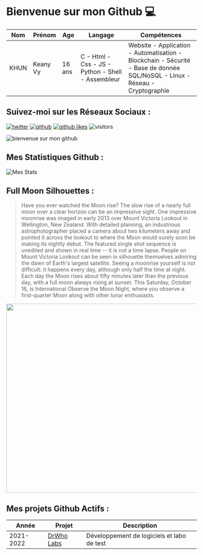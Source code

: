 # Bienvenue sur mon Github 💻
| Nom | Prénom | Age | Langage | Compétences |
|---  |---     |---  |---      |---
| KHUN | Keany Vy | 16 ans | C - Html - Css - JS - Python - Shell - Assembleur | Website - Application - Automatisation - Blockchain - Sécurité - Base de donnée SQL/NoSQL - Linux - Réseau - Cryptographie |

## Suivez-moi sur les Réseaux Sociaux :
[![twitter](https://img.shields.io/twitter/follow/thisiskeanyvy?style=social)](https://twitter.com/thisiskeanyvy)
[![github](https://img.shields.io/github/followers/thisiskeanyvy?style=social)](https://github.com/thisiskeanyvy?tab=followers)
[![github likes](https://img.shields.io/github/stars/thisiskeanyvy?style=social)](https://github.com/thisiskeanyvy)
![visitors](https://visitor-badge.glitch.me/badge?page_id=page.id=thisiskeanyvy.thisiskeanyvy)

![bienvenue sur mon github](https://thisiskeanyvy-hosting.pages.dev/banner.gif)

## Mes Statistiques Github :
![Mes Stats](https://github-readme-stats.vercel.app/api?username=thisiskeanyvy&show_icons=true&theme=radical)

## Full Moon Silhouettes :

> Have you ever watched the Moon rise? The slow rise of a nearly full moon over a clear horizon can be an impressive sight. One impressive moonrise was imaged in early 2013 over Mount Victoria Lookout in Wellington, New Zealand. With detailed planning, an industrious astrophotographer placed a camera about two kilometers away and pointed it across the lookout to where the Moon would surely soon be making its nightly debut. The featured single shot sequence is unedited and shown in real time -- it is not a time lapse. People on Mount Victoria Lookout can be seen in silhouette themselves admiring the dawn of Earth's largest satellite. Seeing a moonrise yourself is not difficult: it happens every day, although only half the time at night. Each day the Moon rises about fifty minutes later than the previous day, with a full moon always rising at sunset.  This Saturday, October 16, is International Observe the Moon Night, where you observe a first-quarter Moon along with other lunar enthusiasts.

<img src='https://player.vimeo.com/video/58385453?h=2f48504431&portrait=0&badge=0' width="800" height="500"/>

## Mes projets Github Actifs :
| Année | Projet | Description |
|---   |---     |---          |
| 2021-2022 | [DrWho Labs](https://github.com/drwholabs) | Développement de logiciels et labo de test |